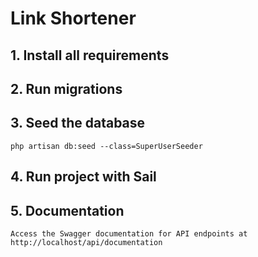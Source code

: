 # Link Shortener

## 1. Install all requirements

## 2. Run migrations

## 3. Seed the database
    php artisan db:seed --class=SuperUserSeeder
    
## 4. Run project with Sail

## 5. Documentation
    Access the Swagger documentation for API endpoints at http://localhost/api/documentation

